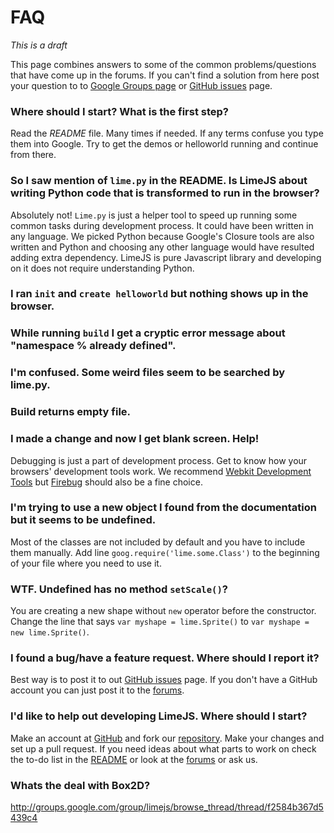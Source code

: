 # FAQ

*This is a draft*

This page combines answers to some of the common problems/questions that have come up in the forums. If you can't find a solution from here post your question to to [Google Groups page](http://groups.google.com/group/limejs/topics) or [GitHub issues](https://github.com/digitalfruit/limejs/issues) page.


### Where should I start? What is the first step?

Read the *README* file. Many times if needed. If any terms confuse you type them into Google. Try to get the demos or helloworld running and continue from there.


### So I saw mention of `lime.py` in the README. Is LimeJS about writing Python code that is transformed to run in the browser?

Absolutely not! `Lime.py` is just a helper tool to speed up running some common tasks during development process. It could have been written in any language. We picked Python because Google's Closure tools are also written and Python and choosing any other language would have resulted adding extra dependency. LimeJS is pure Javascript library and developing on it does not require understanding Python. 


### I ran `init` and `create helloworld` but nothing shows up in the browser.


### While running `build` I get a cryptic error message about "namespace % already defined".


### I'm confused. Some weird files seem to be searched by lime.py. 


### Build returns empty file.


### I made a change and now I get blank screen. Help!

Debugging is just a part of development process. Get to know how your browsers' development tools work. We recommend [Webkit Development Tools](http://www.youtube.com/watch?v=N8SS-rUEZPg) but [Firebug](http://getfirebug.com) should also be a fine choice.


### I'm trying to use a new object I found from the documentation but it seems to be undefined.

Most of the classes are not included by default and you have to include them manually. Add line `goog.require('lime.some.Class')` to the beginning of your file where you need to use it.


### WTF. Undefined has no method `setScale()`?

You are creating a new shape without `new` operator before the constructor. Change the line that says `var myshape = lime.Sprite()` to `var myshape = new lime.Sprite()`.


### I found a bug/have a feature request. Where should I report it?

Best way is to post it to out [GitHub issues](https://github.com/digitalfruit/limejs/issues) page. If you don't have a GitHub account you can just post it to the [forums](http://groups.google.com/group/limejs/topics).


### I'd like to help out developing LimeJS. Where should I start?

Make an account at [GitHub](http://github.com) and fork our [repository](http://github.com/digitalfruit/limejs). Make your changes and set up a pull request. If you need ideas about what parts to work on check the to-do list in the [README](https://github.com/digitalfruit/limejs/blob/master/README.md) or look at the [forums](http://groups.google.com/group/limejs/topics) or ask us.


### Whats the deal with Box2D?

http://groups.google.com/group/limejs/browse_thread/thread/f2584b367d5439c4